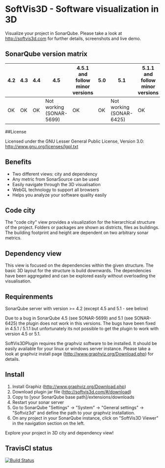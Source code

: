 # SoftVis3D - Software visualization in 3D

Visualize your project in SonarQube. Please take a look at http://softvis3d.com for further details, screenshots and live demo.

## SonarQube version matrix

| 4.2  | 4.3 | 4.4 | 4.5 | 4.5.1 and follow minor versions | 5.0 | 5.1 | 5.1.1 and follow minor versions | 5.2 | 
| ---- | --- | --- | --- | ------------------------------- | --- | --- | ------------------------------- | --- | 
| OK   | OK  | OK  | Not working (SONAR-5699) | OK  | OK | Not working (SONAR-6425) | OK | Not working |  

##License

Licensed under the GNU Lesser General Public License, Version 3.0: http://www.gnu.org/licenses/lgpl.txt

## Benefits

- Two different views: city and dependency
- Any metric from SonarSource can be used
- Easily navigate through the 3D visualisation
- WebGL technology to support all browsers
- Helps you analyze your software quality easily

## Code city

The "code city" view provides a visualization for the hierarchical structure of the project. Folders or packages are shown as districts, files as buildings. The building footprint and height are dependent on two arbitrary sonar metrics.

## Dependency view

This view is focused on the dependencies within the given structure. The basic 3D layout for the structure is build downwards. The dependencies have been aggregated and can be explored easily without overloading the visualisation.

## Requirenments

SonarQube server with version >= 4.2 (except 4.5 and 5.1 - see below)

Due to a bug in SonarQube 4.5 (see SONAR-5699) and 5.1 (see SONAR-6425) the plugin does not work in this versions. The bugs have been fixed in 4.5.1 / 5.1.1 but unfortunately its not possible to get the plugin to work with version 4.5 or 5.1.

SoftVis3DPlugin requires the graphviz software to be installed. It should be easily available for your linux or windows server instance. Please take a look at graphviz install page (http://www.graphviz.org/Download.php) for details.


## Install

1. Install Graphiz (http://www.graphviz.org/Download.php)
2. Download plugin jar file (http://softvis3d.com/#/download)
3. Copy to [your SonarQube base path]/extensions/downloads
4. Restart your sonar server
5. Go to SonarQube "Settings" -> "System" -> "General settings" -> "Softviz3d" and define the path to your graphviz installation.
6. On any project in your SonarQube instance, click on "SoftVis3D Viewer" in the navigation section on the left.

Explore your project in 3D city and dependency view!

## TravisCI status

[![Build Status](https://travis-ci.org/stefanrinderle/sonar-softvis3d-plugin.svg?branch=master)](https://travis-ci.org/stefanrinderle/sonar-softvis3d-plugin)